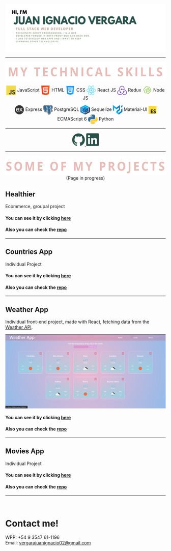 <img src="./img/portada.png"/>

---
<p align="center">
<img src="./img/myskills.png" align="center" height="60"/>
</p>

<p align="center">
  <img src= "./img/skills/javascript.png" 
  width="30" height="30" align="center"/>
    JavaScript
  <img src="./img/skills/html5.png" 
  width="30" height="30" align="center"/>
    HTML
  <img src="./img/skills/css.png"
  width="30" height="30" align="center"/>
    CSS
  <img src="./img/skills/react.png"
   width="30" height="30" align="center"/>
    React JS
  <img src="./img/skills/redux.png"
  width="30" height="30" align="center"/>
    Redux
  <img src="./img/skills/nodejs.png"
  width="30" height="30" align="center"/>
    Node JS
</p>  

<p align="center">
  <img src="./img/skills/express.png"
  width="30" height="30" align="center"/>
    Express
  <img src="./img/skills/postgresql.png"
   width="30" height="30" align="center"/>
    PostgreSQL
  <img src="./img/skills/sequelize.png"
  width="30" height="30" align="center"/>
    Sequelize
  <img src="./img/skills/material.svg"
   width="30" height="30" align="center"/>
    Material-UI
  <img src="./img/skills/es6.png"
   width="25" height="25" align="center"/>
    ECMAScript 6
  <img src="./img/skills/python.png"
  width="30" height="30" align="center"/>
    Python
</p>  


---  


<p align="center">
    <a href="https://github.com/nchvrgr">
      <img src='./img/skills/github.png' alt='github' height='40'>
    </a>
    <a href="https://www.linkedin.com/in/vjuanignacio/">
      <img src='./img/skills/linkedin.png' alt='linkedin' height='40'>
    </a>
</p>

---  

<p align="center">
  <img src="./img/myprojects.png" align="center" height="60"/>
  <br/>
  (Page in progress)
</p>


## Healthier
Ecommerce, groupal project

#### You can see it by clicking [here](https://google.com/)
#### Also you can check the [repo](https:github.com/nchvrgr)  

---  

## Countries App
Individual Project
#### You can see it by clicking [here](https://google.com/)
#### Also you can check the [repo](https:github.com/nchvrgr)  

---  

## Weather App
Individual front-end project, made with React, fetching data from the [Weather API](https://openweathermap.org/api).

<p align="center">
  <img src="./img/weather.png" align="center" heigth="300"/>
</p>

#### You can see it by clicking [here](https://nch.netlify.app/)
#### Also you can check the [repo](https://github.com/nchvrgr/nchvrgr.github.io)  

---  

## Movies App
Individual Project
#### You can see it by clicking [here](https://google.com/)
#### Also you can check the [repo](https:github.com/nchvrgr)  
 
---

<br/>

# Contact me! 

WPP: +54 9 3547 61-1196
<br/>
Email: vergarajuanignacio02@gmail.com 